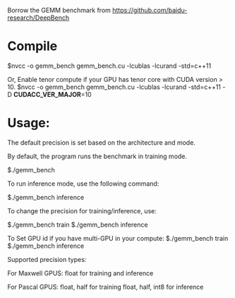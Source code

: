Borrow the GEMM benchmark from https://github.com/baidu-research/DeepBench

# Compile

$nvcc -o gemm_bench gemm_bench.cu -lcublas -lcurand -std=c++11

Or,
Enable tenor compute if your GPU has tenor core with CUDA version > 10.
$nvcc -o gemm_bench gemm_bench.cu -lcublas -lcurand -std=c++11 -D __CUDACC_VER_MAJOR__=10


# Usage:

The default precision is set based on the architecture and mode.

By default, the program runs the benchmark in training mode.

$./gemm_bench

To run inference mode, use the following command:

$./gemm_bench inference


To change the precision for training/inference, use:

$./gemm_bench train <precision>
$./gemm_bench inference <precision>

To Set GPU id if you have multi-GPU in your compute:
$./gemm_bench train <precision> <GPUid>
$./gemm_bench inference <precision> <GPUid>

Supported precision types:

For Maxwell GPUS: 
float for training and inference

For Pascal GPUS:
float, half for training
float, half, int8 for inference
